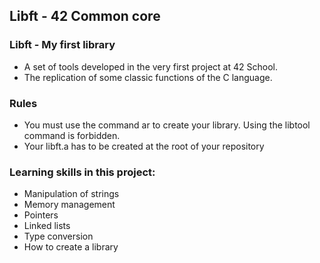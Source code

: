 ## Libft - 42 Common core
### Libft - My first library
* A set of tools developed in the very first project at 42 School.  
* The replication of some classic functions of the C language.
### Rules
* You must use the command ar to create your library. Using the libtool command is forbidden.
* Your libft.a has to be created at the root of your repository
### Learning skills in this project:
* Manipulation of strings
* Memory management
* Pointers
* Linked lists
* Type conversion
* How to create a library
